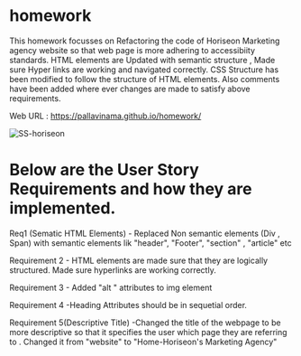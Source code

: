 # homework

This homework focusses on Refactoring the code of Horiseon Marketing agency website so that web page is more adhering to accessibiity standards. HTML elements are Updated with semantic structure , Made sure Hyper links are working and navigated correctly. CSS Structure has been modified to follow the structure of HTML elements. Also comments have been added where ever changes are made to satisfy above requirements.

Web URL : https://pallavinama.github.io/homework/

![SS-horiseon](https://user-images.githubusercontent.com/61402034/77220219-3b803f80-6b14-11ea-96f2-ff822bbd8c6b.png)

# Below are the User Story Requirements and how they are implemented.

Req1 (Sematic HTML Elements) - Replaced Non semantic elements (Div , Span) with semantic elements lik "header", "Footer", "section" , "article" etc

Requirement 2  - HTML elements are made sure that they are logically structured. Made sure hyperlinks are working correctly.

Requirement 3 - Added "alt " attributes to img element

Requirement 4 -Heading Attributes should be in sequetial order.

Requirement 5(Descriptive Title) -Changed the title of the webpage to be more descriptive so that it specifies the user which page they are referring to . Changed it from "website" to "Home-Horiseon's Marketing Agency"
